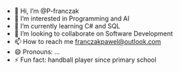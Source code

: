 - 👋 Hi, I’m @P-franczak
- 👀 I’m interested in Programming and AI
- 🌱 I’m currently learning C# and SQL
- 💞️ I’m looking to collaborate on Software Development
- 📫 How to reach me franczakpawel@outlook.com
- 😄 Pronouns: ...
- ⚡ Fun fact: handball player since primary school

<!---
P-franczak/P-franczak is a ✨ special ✨ repository because its `README.md` (this file) appears on your GitHub profile.
You can click the Preview link to take a look at your changes.
--->
